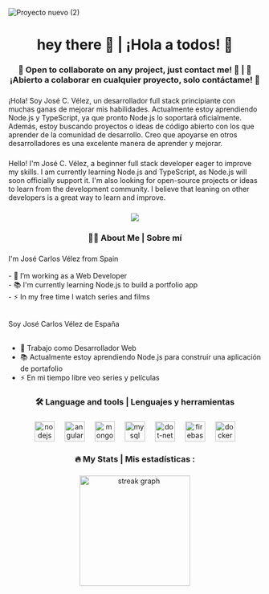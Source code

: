 
  ![Proyecto nuevo (2)](https://github.com/user-attachments/assets/1a35108c-b338-4fb2-82c2-bf40038d317f)

<h1 align="center">hey there 👋 | ¡Hola a todos! 👋</h1>
<h3 align="center"> 📖 Open to collaborate on any project, just contact me! 🔄 | 📖 ¡Abierto a colaborar en cualquier proyecto, solo contáctame! 🔄</h3>

###

<div align="left">
  ¡Hola! Soy José C. Vélez, un desarrollador full stack principiante con muchas ganas de mejorar mis habilidades. Actualmente estoy aprendiendo Node.js y TypeScript, ya que pronto Node.js lo soportará oficialmente. Además, estoy buscando proyectos o ideas de código abierto con los que aprender de la comunidad de desarrollo. Creo que apoyarse en otros desarrolladores es una excelente manera de aprender y mejorar.
</div>

###

<div align="left">
  Hello! I'm José C. Vélez, a beginner full stack developer eager to improve my skills. I am currently learning Node.js and TypeScript, as Node.js will soon officially support it. I'm also looking for open-source projects or ideas to learn from the development community. I believe that leaning on other developers is a great way to learn and improve.
</div>

###

<div align="center">
  <img src="https://visitor-badge.laobi.icu/badge?page_id=JotaceCode.JotaceCode&" />
</div>

###


<h3 align="center">👩‍💻 About Me | Sobre mí</h3>

###

<p align="left">
  I'm José Carlos Vélez from Spain<br><br>
  - 🔭 I’m working as a Web Developer<br>
  - 📚 I'm currently learning Node.js to build a portfolio app<br>
  - ⚡ In my free time I watch series and films<br><br>
  
  Soy José Carlos Vélez de España<br><br>
  - 🔭 Trabajo como Desarrollador Web<br>
  - 📚 Actualmente estoy aprendiendo Node.js para construir una aplicación de portafolio<br>
  - ⚡ En mi tiempo libre veo series y películas
</p>

###

<h3 align="center">🛠 Language and tools | Lenguajes y herramientas</h3>

###

<div align="center">
  <img src="https://cdn.jsdelivr.net/gh/devicons/devicon/icons/nodejs/nodejs-original.svg" height="40" alt="nodejs logo" />
  <img width="12" />
  <img src="https://cdn.jsdelivr.net/gh/devicons/devicon/icons/angularjs/angularjs-original.svg" height="40" alt="angular logo" />
  <img width="12" />
  <img src="https://cdn.jsdelivr.net/gh/devicons/devicon/icons/mongodb/mongodb-original.svg" height="40" alt="mongodb logo" />
  <img width="12" />
  <img src="https://cdn.jsdelivr.net/gh/devicons/devicon/icons/mysql/mysql-original-wordmark.svg" height="40" alt="mysql logo" />
  <img width="12" />
  <img src="https://cdn.jsdelivr.net/gh/devicons/devicon/icons/dot-net/dot-net-plain-wordmark.svg" height="40" alt="dot-net logo" />
  <img width="12" />
  <img src="https://cdn.jsdelivr.net/gh/devicons/devicon/icons/firebase/firebase-plain-wordmark.svg" height="40" alt="firebase logo" />
  <img width="12" />
  <img src="https://cdn.jsdelivr.net/gh/devicons/devicon/icons/docker/docker-plain-wordmark.svg" height="40" alt="docker logo" />
</div>

###

<h3 align="center">🔥 My Stats | Mis estadísticas :</h3>

###

<div align="center">
  <img src="https://streak-stats.demolab.com?user=JotaceCode&locale=en&mode=daily&theme=dark&hide_border=false&border_radius=5&order=3" height="220" alt="streak graph" />
</div>
